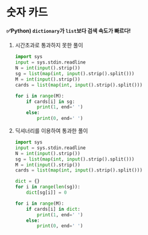 # 숫자 카드

#### ✅Python) `dictionary`가 `list`보다 검색 속도가 빠르다!

1. 시간초과로 통과하지 못한 풀이

   ```python
   import sys
   input = sys.stdin.readline
   N = int(input().strip())
   sg = list(map(int, input().strip().split()))
   M = int(input().strip())
   cards = list(map(int, input().strip().split()))
   
   for i in range(M):    
       if cards[i] in sg:
           print(1, end=' ')
       else:
           print(0, end=' ')
   ```

   

2. 딕셔너리를 이용하여 통과한 풀이

   ```python
   import sys
   input = sys.stdin.readline
   N = int(input().strip())
   sg = list(map(int, input().strip().split()))
   M = int(input().strip())
   cards = list(map(int, input().strip().split()))
   
   dict = {}
   for i in range(len(sg)):
       dict[sg[i]] = 0
   
   for i in range(M):
       if cards[i] in dict:
           print(1, end=' ')
       else:
           print(0, end=' ')
   
   ```

   